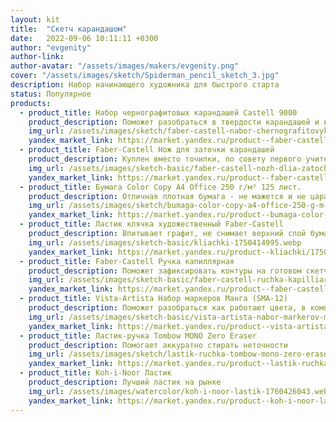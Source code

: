 ```yaml
---
layout: kit
title:  "Скетч карандашом"
date:   2022-09-06 10:11:11 +0300
author: "evgenity"
author-link: 
author-avatar: "/assets/images/makers/evgenity.png"
cover: "/assets/images/sketch/Spiderman_pencil_sketch_3.jpg"
description: Набор начинающего художника для быстрого старта
status: Популярное
products:
  - product_title: Набор чернографитовых карандашей Castell 9000
    product_description: Поможет разобраться в твердости карандашей и выбрать свой
    img_url: /assets/images/sketch/faber-castell-nabor-chernografitovykh-karandashei-castell-9000-12-sht-119064-652104573.webp
    yandex_market_link: https://market.yandex.ru/product--faber-castell-nabor-chernografitovykh-karandashei-castell-9000-12-sht-119064/652104573
  - product_title: Faber-Castell Нож для заточки карандашей
    product_description: Куплен вместо точилки, по совету первого учителя
    img_url: /assets/images/sketch-basic/faber-castell-nozh-dlia-zatochki-karandashei-181398-11-mm-664646523.webp
    yandex_market_link: https://market.yandex.ru/product--faber-castell-nozh-dlia-zatochki-karandashei-181398-11-mm/664646523
  - product_title: Бумага Color Copy A4 Office 250 г/м² 125 лист.
    product_description: Отличная плотная бумага - не мажется и не царапается
    img_url: /assets/images/sketch/bumaga-color-copy-a4-office-250-g-m-125-list.webp
    yandex_market_link: https://market.yandex.ru/product--bumaga-color-copy-a4-office-250-g-m-125-list/672725063
  - product_title: Ластик клячка художественный Faber-Castell
    product_description: Впитывает графит, не снимает верхний слой бумаги
    img_url: /assets/images/sketch-basic/kliachki-1750414995.webp
    yandex_market_link: https://market.yandex.ru/product--kliachki/1750414995
  - product_title: Faber-Castell Ручка капиллярная
    product_description: Поможет зафиксировать контуры на готовом скетче
    img_url: /assets/images/sketch-basic/faber-castell-ruchka-kapilliarnaia-ecco-pigment-0-05-mm-908686398.webp
    yandex_market_link: https://market.yandex.ru/product--faber-castell-ruchka-kapilliarnaia-ecco-pigment-0-05-mm/908686398
  - product_title: Vista-Artista Набор маркеров Манга (SMA-12)
    product_description: Поможет разобраться как работают цвета, в комплекте есть отличный телесный цвет
    img_url: /assets/images/sketch-basic/vista-artista-nabor-markerov-manga-sma-12-12-sht-747545070.webp
    yandex_market_link: https://market.yandex.ru/product--vista-artista-nabor-markerov-manga-sma-12-12-sht/747545070
  - product_title: Ластик-ручка Tombow MONO Zero Eraser
    product_description: Помогает аккуратно стирать неточности 
    img_url: /assets/images/sketch/lastik-ruchka-tombow-mono-zero-eraser-kruglyi-nakonechnik-diametr-2-3-mm-chernyi-korpus-sh-mg-989400421.webp
    yandex_market_link: https://market.yandex.ru/product--lastik-ruchka-tombow-mono-zero-eraser-kruglyi-nakonechnik-diametr-2-3-mm-chernyi-korpus-sh-mg/989400421
  - product_title: Koh-i-Noor Ластик
    product_description: Лучший ластик на рынке
    img_url: /assets/images/watercolor/koh-i-noor-lastik-1760426043.webp
    yandex_market_link: https://market.yandex.ru/product--koh-i-noor-lastik/1760426043
---
```

